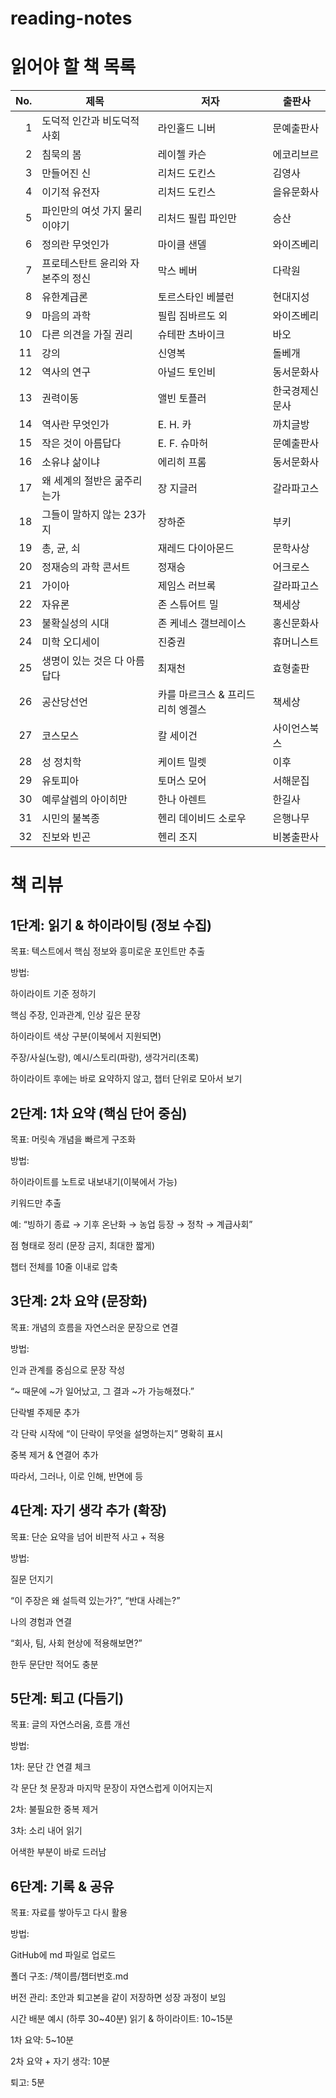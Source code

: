 # reading-notes

# 읽어야 할 책 목록
| No. | 제목 | 저자 | 출판사 |
|---:|---|---|---|
| 1 | 도덕적 인간과 비도덕적 사회 | 라인홀드 니버 | 문예출판사 |
| 2 | 침묵의 봄 | 레이첼 카슨 | 에코리브르 |
| 3 | 만들어진 신 | 리처드 도킨스 | 김영사 |
| 4 | 이기적 유전자 | 리처드 도킨스 | 을유문화사 |
| 5 | 파인만의 여섯 가지 물리 이야기 | 리처드 필립 파인만 | 승산 |
| 6 | 정의란 무엇인가 | 마이클 샌델 | 와이즈베리 |
| 7 | 프로테스탄트 윤리와 자본주의 정신 | 막스 베버 | 다락원 |
| 8 | 유한계급론 | 토르스타인 베블런 | 현대지성 |
| 9 | 마음의 과학 | 필립 짐바르도 외 | 와이즈베리 |
| 10 | 다른 의견을 가질 권리 | 슈테판 츠바이크 | 바오 |
| 11 | 강의 | 신영복 | 돌베개 |
| 12 | 역사의 연구 | 아널드 토인비 | 동서문화사 |
| 13 | 권력이동 | 앨빈 토플러 | 한국경제신문사 |
| 14 | 역사란 무엇인가 | E. H. 카 | 까치글방 |
| 15 | 작은 것이 아름답다 | E. F. 슈마허 | 문예출판사 |
| 16 | 소유냐 삶이냐 | 에리히 프롬 | 동서문화사 |
| 17 | 왜 세계의 절반은 굶주리는가 | 장 지글러 | 갈라파고스 |
| 18 | 그들이 말하지 않는 23가지 | 장하준 | 부키 |
| 19 | 총, 균, 쇠 | 재레드 다이아몬드 | 문학사상 |
| 20 | 정재승의 과학 콘서트 | 정재승 | 어크로스 |
| 21 | 가이아 | 제임스 러브록 | 갈라파고스 |
| 22 | 자유론 | 존 스튜어트 밀 | 책세상 |
| 23 | 불확실성의 시대 | 존 케네스 갤브레이스 | 홍신문화사 |
| 24 | 미학 오디세이 | 진중권 | 휴머니스트 |
| 25 | 생명이 있는 것은 다 아름답다 | 최재천 | 효형출판 |
| 26 | 공산당선언 | 카를 마르크스 & 프리드리히 엥겔스 | 책세상 |
| 27 | 코스모스 | 칼 세이건 | 사이언스북스 |
| 28 | 성 정치학 | 케이트 밀렛 | 이후 |
| 29 | 유토피아 | 토머스 모어 | 서해문집 |
| 30 | 예루살렘의 아이히만 | 한나 아렌트 | 한길사 |
| 31 | 시민의 불복종 | 헨리 데이비드 소로우 | 은행나무 |
| 32 | 진보와 빈곤 | 헨리 조지 | 비봉출판사 |


# 책 리뷰

## 1단계: 읽기 & 하이라이팅 (정보 수집)
목표: 텍스트에서 핵심 정보와 흥미로운 포인트만 추출

방법:

하이라이트 기준 정하기

핵심 주장, 인과관계, 인상 깊은 문장

하이라이트 색상 구분(이북에서 지원되면)

주장/사실(노랑), 예시/스토리(파랑), 생각거리(초록)

하이라이트 후에는 바로 요약하지 않고, 챕터 단위로 모아서 보기

## 2단계: 1차 요약 (핵심 단어 중심)
목표: 머릿속 개념을 빠르게 구조화

방법:

하이라이트를 노트로 내보내기(이북에서 가능)

키워드만 추출

예: “빙하기 종료 → 기후 온난화 → 농업 등장 → 정착 → 계급사회”

점 형태로 정리 (문장 금지, 최대한 짧게)

챕터 전체를 10줄 이내로 압축

## 3단계: 2차 요약 (문장화)
목표: 개념의 흐름을 자연스러운 문장으로 연결

방법:

인과 관계를 중심으로 문장 작성

“~ 때문에 ~가 일어났고, 그 결과 ~가 가능해졌다.”

단락별 주제문 추가

각 단락 시작에 “이 단락이 무엇을 설명하는지” 명확히 표시

중복 제거 & 연결어 추가

따라서, 그러나, 이로 인해, 반면에 등

## 4단계: 자기 생각 추가 (확장)
목표: 단순 요약을 넘어 비판적 사고 + 적용

방법:

질문 던지기

“이 주장은 왜 설득력 있는가?”, “반대 사례는?”

나의 경험과 연결

“회사, 팀, 사회 현상에 적용해보면?”

한두 문단만 적어도 충분

## 5단계: 퇴고 (다듬기)
목표: 글의 자연스러움, 흐름 개선

방법:

1차: 문단 간 연결 체크

각 문단 첫 문장과 마지막 문장이 자연스럽게 이어지는지

2차: 불필요한 중복 제거

3차: 소리 내어 읽기

어색한 부분이 바로 드러남

## 6단계: 기록 & 공유
목표: 자료를 쌓아두고 다시 활용

방법:

GitHub에 md 파일로 업로드

폴더 구조: /책이름/챕터번호.md

버전 관리: 초안과 퇴고본을 같이 저장하면 성장 과정이 보임

시간 배분 예시 (하루 30~40분)
읽기 & 하이라이트: 10~15분

1차 요약: 5~10분

2차 요약 + 자기 생각: 10분

퇴고: 5분
